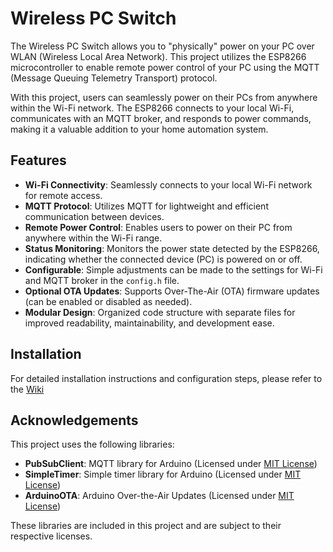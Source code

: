 # Wireless PC Switch

The Wireless PC Switch allows you to "physically" power on your PC over WLAN (Wireless Local Area Network). This project utilizes the ESP8266 microcontroller to enable remote power control of your PC using the MQTT (Message Queuing Telemetry Transport) protocol.

With this project, users can seamlessly power on their PCs from anywhere within the Wi-Fi network. The ESP8266 connects to your local Wi-Fi, communicates with an MQTT broker, and responds to power commands, making it a valuable addition to your home automation system.

## Features

- **Wi-Fi Connectivity**: Seamlessly connects to your local Wi-Fi network for remote access.
- **MQTT Protocol**: Utilizes MQTT for lightweight and efficient communication between devices.
- **Remote Power Control**: Enables users to power on their PC from anywhere within the Wi-Fi range.
- **Status Monitoring**: Monitors the power state detected by the ESP8266, indicating whether the connected device (PC) is powered on or off.
- **Configurable**: Simple adjustments can be made to the settings for Wi-Fi and MQTT broker in the `config.h` file.
- **Optional OTA Updates**: Supports Over-The-Air (OTA) firmware updates (can be enabled or disabled as needed).
- **Modular Design**: Organized code structure with separate files for improved readability, maintainability, and development ease.

## Installation

For detailed installation instructions and configuration steps, please refer to the [Wiki](https://github.com/H3ALY/Wireless-PC-Switch/wiki)

## Acknowledgements

This project uses the following libraries:

- **PubSubClient**: MQTT library for Arduino (Licensed under [MIT License](https://github.com/knolleary/pubsubclient/blob/master/LICENSE))
- **SimpleTimer**: Simple timer library for Arduino (Licensed under [MIT License](https://github.com/jfturcot/SimpleTimer/blob/master/LICENSE))
- **ArduinoOTA**: Arduino Over-the-Air Updates (Licensed under [MIT License](https://github.com/esp8266/Arduino/blob/master/libraries/ArduinoOTA/LICENSE))

These libraries are included in this project and are subject to their respective licenses.

